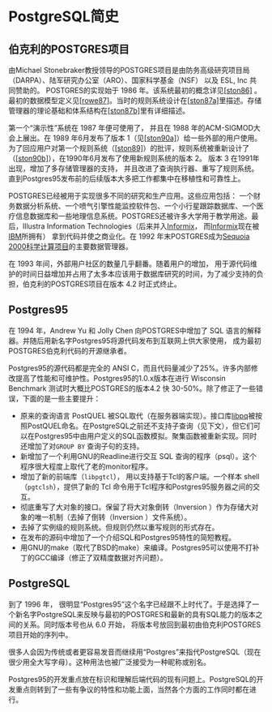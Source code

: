 # PostgreSQL简史 

## 伯克利的POSTGRES项目

由Michael Stonebraker教授领导的POSTGRES项目是由防务高级研究项目局（DARPA）、陆军研究办公室（ARO）、国家科学基金（NSF） 以及 ESL, Inc 共同赞助的。 POSTGRES的实现始于 1986 年。该系统最初的概念详见[[ston86\]](http://www.postgres.cn/docs/12/biblio.html#STON86) 。 最初的数据模型定义见[[rowe87\]](http://www.postgres.cn/docs/12/biblio.html#ROWE87)。当时的规则系统设计在[[ston87a\]](http://www.postgres.cn/docs/12/biblio.html#STON87A)里描述。存储管理器的理论基础和体系结构在[[ston87b\]](http://www.postgres.cn/docs/12/biblio.html#STON87B)里有详细描述。  

第一个“演示性”系统在 1987 年便可使用了， 并且在 1988 年的ACM-SIGMOD大会上展出。在 1989 年6月发布了版本 1（见[[ston90a\]](http://www.postgres.cn/docs/12/biblio.html#STON90A)）给一些外部的用户使用。 为了回应用户对第一个规则系统（[[ston89\]](http://www.postgres.cn/docs/12/biblio.html#STON89)）的批评，规则系统被重新设计了（[[ston90b\]](http://www.postgres.cn/docs/12/biblio.html#STON90B)），在1990年6月发布了使用新规则系统的版本 2。 版本 3 在1991年出现，增加了多存储管理器的支持， 并且改进了查询执行器、重写了规则系统。直到Postgres95发布前的后续版本大多把工作都集中在移植性和可靠性上。  

POSTGRES已经被用于实现很多不同的研究和生产应用。这些应用包括： 一个财务数据分析系统、一个喷气引擎性能监控软件包、一个小行星跟踪数据库、一个医疗信息数据库和一些地理信息系统。POSTGRES还被许多大学用于教学用途。最后，Illustra Information Technologies（后来并入[Informix](https://www.ibm.com/analytics/informix)， 而[Informix](https://www.ibm.com/analytics/informix)现在被[IBM](https://www.ibm.com/)所拥有） 拿到代码并使之商业化。在 1992 年末POSTGRES成为[Sequoia 2000科学计算项目](http://meteora.ucsd.edu/s2k/s2k_home.html)的主要数据管理器。  

在 1993 年间，外部用户社区的数量几乎翻番。随着用户的增加， 用于源代码维护的时间日益增加并占用了太多本应该用于数据库研究的时间，为了减少支持的负担，伯克利的POSTGRES项目在版本 4.2 时正式终止。  

## Postgres95

在 1994 年，Andrew Yu 和 Jolly Chen 向POSTGRES中增加了 SQL 语言的解释器。并随后用新名字Postgres95将源代码发布到互联网上供大家使用， 成为最初POSTGRES伯克利代码的开源继承者。  

Postgres95的源代码都是完全的 ANSI C，而且代码量减少了25%。许多内部修改提高了性能和可维护性。Postgres95的1.0.x版本在进行 Wisconsin Benchmark 测试时大概比POSTGRES的版本4.2 快 30-50%。除了修正了一些错误，下面的是一些主要提升：    

- 原来的查询语言 PostQUEL 被SQL取代（在服务器端实现）。接口库[libpq](http://www.postgres.cn/docs/12/libpq.html)被按照PostQUEL命名。在PostgreSQL之前还不支持子查询（见下文），但它们可以在Postgres95中由用户定义的SQL函数模拟。聚集函数被重新实现。同时还增加了对`GROUP BY` 查询子句的支持。     
- 新增加了一个利用GNU的Readline进行交互 SQL 查询的程序（psql）。这个程序很大程度上取代了老的monitor程序。     
- 增加了新的前端库（`libpgtcl`）， 用以支持基于Tcl的客户端。一个样本 shell（`pgtclsh`），提供了新的 Tcl 命令用于Tcl程序和Postgres95服务器之间的交互。     
- 彻底重写了大对象的接口。保留了将大对象倒转（Inversion ）作为存储大对象的唯一机制（去掉了倒转（Inversion ）文件系统）。     
- 去掉了实例级的规则系统。但规则仍然以重写规则的形式存在。     
- 在发布的源码中增加了一个介绍SQL和Postgres95特性的简短教程。     
- 用GNU的make（取代了BSD的make）来编译。Postgres95可以使用不打补丁的GCC编译（修正了双精度数据对齐问题）。     

## PostgreSQL

到了 1996 年， 很明显“Postgres95”这个名字已经跟不上时代了。于是选择了一个新名字PostgreSQL来反映与最初的POSTGRES和最新的具有SQL能力的版本之间的关系。同时版本号也从 6.0 开始， 将版本号放回到最初由伯克利POSTGRES项目开始的序列中。  

很多人会因为传统或者更容易发音而继续用“Postgres”来指代PostgreSQL（现在很少用全大写字母）。这种用法也被广泛接受为一种昵称或别名。  

Postgres95的开发重点放在标识和理解后端代码的现有问题上。PostgreSQL的开发重点则转到了一些有争议的特性和功能上面，当然各个方面的工作同时都在进行。
